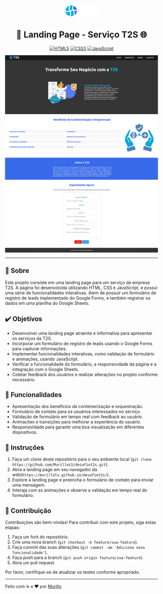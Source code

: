<p align="center">
  <img src="img/logo.png" alt="img-logo" width="110px">
</p>

<h1 align="center">🚀 Landing Page - Serviço T2S 🌐</h1>

<p align="center">
  <a href="https://developer.mozilla.org/pt-BR/docs/Web/HTML"><img src="https://img.shields.io/badge/HTML5-E34F26?style=for-the-badge&logo=html5&logoColor=white" alt="HTML5"></a>
  <a href="https://developer.mozilla.org/pt-BR/docs/Web/CSS"><img src="https://img.shields.io/badge/CSS3-1572B6?style=for-the-badge&logo=css3&logoColor=white" alt="CSS3"></a>
  <a href="https://developer.mozilla.org/pt-BR/docs/Web/JavaScript"><img src="https://img.shields.io/badge/JavaScript-F7DF1E?style=for-the-badge&logo=javascript&logoColor=black" alt="JavaScript"></a>
</p>

<img src="imgreadme/capalp.png"></img>
<img src="imgreadme/meio.png"></img>
<img src="imgreadme/form.png"></img>


---

## 📖 Sobre

Este projeto consiste em uma landing page para um serviço da empresa T2S. A página foi desenvolvida utilizando HTML, CSS e JavaScript, e possui uma série de funcionalidades interativas. Alem de possuir um formulário de registro de leads implementado do Google Forms, e também registrar os dados em uma planilha do Google Sheets.

## ✔️ Objetivos

- Desenvolver uma landing page atraente e informativa para apresentar os serviços da T2S.
- Incorporar um formulário de registro de leads usando o Google Forms para capturar informações.
- Implementar funcionalidades interativas, como validação de formulário e animações, usando JavaScript.
- Verificar a funcionalidade do formulário, a responsividade da página e a integração com o Google Sheets.
- Coletar feedback dos usuários e realizar alterações no projeto conforme necessário.

## 🎯 Funcionalidades

- Apresentação dos benefícios da conteinerização e orquestração.
- Formulário de contato para os usuários interessados no serviço.
- Validação de formulário em tempo real com feedback ao usuário.
- Animacões e transições para melhorar a experiência do usuário.
- Responsividade para garantir uma boa visualização em diferentes dispositivos.

## 🔧 Instruções

1. Faça um clone deste repositório para o seu ambiente local
(`git clone https://github.com/MurilloLS/desafiot2s.git`).
2. Abra a landing page em seu navegador da web(`https://murillols.github.io/desafiot2s/`).
3. Explore a landing page e preencha o formulário de contato para enviar uma mensagem.
4. Interaja com as animações e observe a validação em tempo real do formulário.

## 🤝 Contribuição

Contribuições são bem-vindas! Para contribuir com este projeto, siga estas etapas:

1. Faça um fork do repositório.
2. Crie uma nova branch (`git checkout -b feature/sua-feature`).
3. Faça commit das suas alterações (`git commit -am 'Adiciona nova funcionalidade'`).
4. Faça push para a branch (`git push origin feature/sua-feature`).
5. Abra um pull request.

Por favor, certifique-se de atualizar os testes conforme apropriado.

---
Feito com ☕ e ❤️ por [Murillo](https://github.com/MurilloLS)


